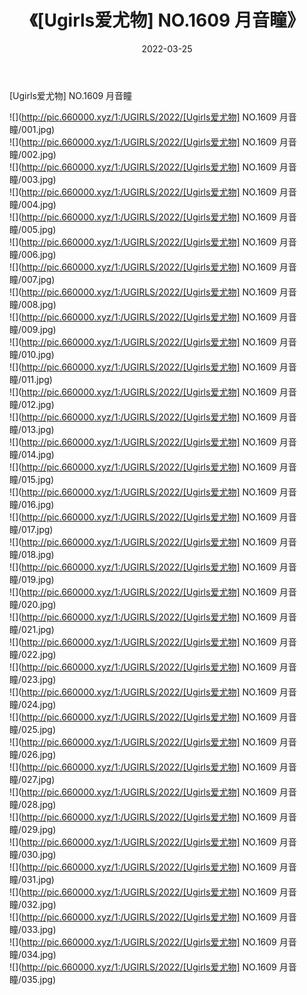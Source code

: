 ﻿---
layout: post
title:  《[Ugirls爱尤物] NO.1609 月音瞳》
date:   2022-03-25
img: http://pic.660000.xyz/1:/UGIRLS/2022/[Ugirls爱尤物] NO.1609 月音瞳/000.jpg
categories: [美女, 清纯, 唯美]
---

[Ugirls爱尤物] NO.1609 月音瞳

 ![](http://pic.660000.xyz/1:/UGIRLS/2022/[Ugirls爱尤物] NO.1609 月音瞳/001.jpg) <br>![](http://pic.660000.xyz/1:/UGIRLS/2022/[Ugirls爱尤物] NO.1609 月音瞳/002.jpg) <br>![](http://pic.660000.xyz/1:/UGIRLS/2022/[Ugirls爱尤物] NO.1609 月音瞳/003.jpg) <br>![](http://pic.660000.xyz/1:/UGIRLS/2022/[Ugirls爱尤物] NO.1609 月音瞳/004.jpg) <br>![](http://pic.660000.xyz/1:/UGIRLS/2022/[Ugirls爱尤物] NO.1609 月音瞳/005.jpg) <br>![](http://pic.660000.xyz/1:/UGIRLS/2022/[Ugirls爱尤物] NO.1609 月音瞳/006.jpg) <br>![](http://pic.660000.xyz/1:/UGIRLS/2022/[Ugirls爱尤物] NO.1609 月音瞳/007.jpg) <br>![](http://pic.660000.xyz/1:/UGIRLS/2022/[Ugirls爱尤物] NO.1609 月音瞳/008.jpg) <br>![](http://pic.660000.xyz/1:/UGIRLS/2022/[Ugirls爱尤物] NO.1609 月音瞳/009.jpg) <br>![](http://pic.660000.xyz/1:/UGIRLS/2022/[Ugirls爱尤物] NO.1609 月音瞳/010.jpg) <br>![](http://pic.660000.xyz/1:/UGIRLS/2022/[Ugirls爱尤物] NO.1609 月音瞳/011.jpg) <br>![](http://pic.660000.xyz/1:/UGIRLS/2022/[Ugirls爱尤物] NO.1609 月音瞳/012.jpg) <br>![](http://pic.660000.xyz/1:/UGIRLS/2022/[Ugirls爱尤物] NO.1609 月音瞳/013.jpg) <br>![](http://pic.660000.xyz/1:/UGIRLS/2022/[Ugirls爱尤物] NO.1609 月音瞳/014.jpg) <br>![](http://pic.660000.xyz/1:/UGIRLS/2022/[Ugirls爱尤物] NO.1609 月音瞳/015.jpg) <br>![](http://pic.660000.xyz/1:/UGIRLS/2022/[Ugirls爱尤物] NO.1609 月音瞳/016.jpg) <br>![](http://pic.660000.xyz/1:/UGIRLS/2022/[Ugirls爱尤物] NO.1609 月音瞳/017.jpg) <br>![](http://pic.660000.xyz/1:/UGIRLS/2022/[Ugirls爱尤物] NO.1609 月音瞳/018.jpg) <br>![](http://pic.660000.xyz/1:/UGIRLS/2022/[Ugirls爱尤物] NO.1609 月音瞳/019.jpg) <br>![](http://pic.660000.xyz/1:/UGIRLS/2022/[Ugirls爱尤物] NO.1609 月音瞳/020.jpg) <br>![](http://pic.660000.xyz/1:/UGIRLS/2022/[Ugirls爱尤物] NO.1609 月音瞳/021.jpg) <br>![](http://pic.660000.xyz/1:/UGIRLS/2022/[Ugirls爱尤物] NO.1609 月音瞳/022.jpg) <br>![](http://pic.660000.xyz/1:/UGIRLS/2022/[Ugirls爱尤物] NO.1609 月音瞳/023.jpg) <br>![](http://pic.660000.xyz/1:/UGIRLS/2022/[Ugirls爱尤物] NO.1609 月音瞳/024.jpg) <br>![](http://pic.660000.xyz/1:/UGIRLS/2022/[Ugirls爱尤物] NO.1609 月音瞳/025.jpg) <br>![](http://pic.660000.xyz/1:/UGIRLS/2022/[Ugirls爱尤物] NO.1609 月音瞳/026.jpg) <br>![](http://pic.660000.xyz/1:/UGIRLS/2022/[Ugirls爱尤物] NO.1609 月音瞳/027.jpg) <br>![](http://pic.660000.xyz/1:/UGIRLS/2022/[Ugirls爱尤物] NO.1609 月音瞳/028.jpg) <br>![](http://pic.660000.xyz/1:/UGIRLS/2022/[Ugirls爱尤物] NO.1609 月音瞳/029.jpg) <br>![](http://pic.660000.xyz/1:/UGIRLS/2022/[Ugirls爱尤物] NO.1609 月音瞳/030.jpg) <br>![](http://pic.660000.xyz/1:/UGIRLS/2022/[Ugirls爱尤物] NO.1609 月音瞳/031.jpg) <br>![](http://pic.660000.xyz/1:/UGIRLS/2022/[Ugirls爱尤物] NO.1609 月音瞳/032.jpg) <br>![](http://pic.660000.xyz/1:/UGIRLS/2022/[Ugirls爱尤物] NO.1609 月音瞳/033.jpg) <br>![](http://pic.660000.xyz/1:/UGIRLS/2022/[Ugirls爱尤物] NO.1609 月音瞳/034.jpg) <br>![](http://pic.660000.xyz/1:/UGIRLS/2022/[Ugirls爱尤物] NO.1609 月音瞳/035.jpg) <br>